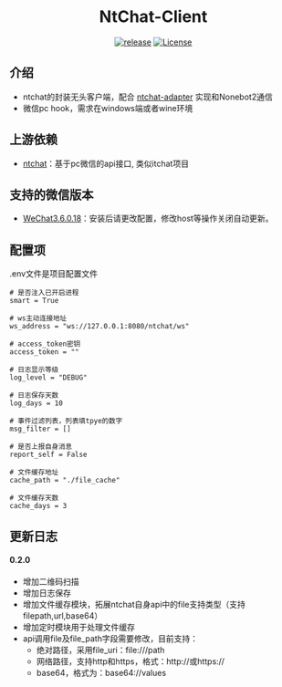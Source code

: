 <h1 align="center">NtChat-Client</h1>

<p align="center">
	<a href="https://github.com/JustUndertaker/ntchat-client/releases"><img src="https://img.shields.io/badge/release-0.2.0-blue.svg?" alt="release"></a>
    <a href="https://opensource.org/licenses/MIT"><img src="https://img.shields.io/badge/License-MIT-brightgreen.svg?" alt="License"></a>
</p>

## 介绍

- ntchat的封装无头客户端，配合 [ntchat-adapter](https://github.com/JustUndertaker/adapter-ntchat) 实现和Nonebot2通信
- 微信pc hook，需求在windows端或者wine环境

## 上游依赖

- [ntchat](https://github.com/smallevilbeast/ntchat)：基于pc微信的api接口, 类似itchat项目

## 支持的微信版本

- [WeChat3.6.0.18](https://github.com/tom-snow/wechat-windows-versions/releases/download/v3.6.0.18/WeChatSetup-3.6.0.18.exe)：安装后请更改配置，修改host等操作关闭自动更新。

## 配置项

.env文件是项目配置文件

```dotenv
# 是否注入已开启进程
smart = True

# ws主动连接地址
ws_address = "ws://127.0.0.1:8080/ntchat/ws"

# access_token密钥
access_token = ""

# 日志显示等级
log_level = "DEBUG"

# 日志保存天数
log_days = 10

# 事件过滤列表，列表填tpye的数字
msg_filter = []

# 是否上报自身消息
report_self = False

# 文件缓存地址
cache_path = "./file_cache"

# 文件缓存天数
cache_days = 3
```

## 更新日志

#### 0.2.0

- 增加二维码扫描
- 增加日志保存
- 增加文件缓存模块，拓展ntchat自身api中的file支持类型（支持filepath,url,base64）
- 增加定时模块用于处理文件缓存
- api调用file及file_path字段需要修改，目前支持：
  - 绝对路径，采用file_uri：file:///path
  - 网络路径，支持http和https，格式：http://或https://
  - base64，格式为：base64://values
